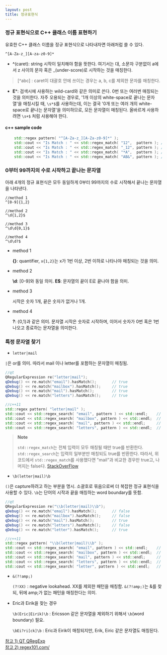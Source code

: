 ```yaml
---
layout: post
title: 정규표현식
---
```




### 정규 표현식으로 C++ 클래스 이름 표현하기

유효한 C++ 클래스 이름을 정규 표현식으로 나타내자면 아래처럼 쓸 수 있다.
  
    ^[A-Za-z_][A-za-z0-9]*

 - **^**(caret): string 시작이 일치해야 함을 뜻한다. 여기서는 대, 소문자 구분없이 a에서 z 사이의 문자 혹은 _(under-score)로 시작하는 것을 매칭한다.
 >[^abc] :  caret이 대괄호 안에 쓰이는 경우는 a, b, c를 제외한 문자를 매칭한다.

- **E***: 검색시에 사용하는 wild-card와 같은 의미로 쓴다. 0번 또는 여러번 매칭되는 것을 의미한다. 자주 오용되는 경우로, '1개 이상의 white-space로 끝나는 문자열'을 매칭시킬 때, `\s*$`를 사용하는데, 이는 결국 '0개 또는 여러 개의 white-space로 끝나는 문자열'을 의미하므로, 모든 문자열이 매칭된다. 올바르게 사용하려면 `\s+$` 처럼 사용해야 한다.



#### c++ sample code
```c++
    std::regex pattern( "^[A-Za-z_][A-Za-z0-9]*" );
    std::cout << "Is Match : " << std::regex_match( "12",  pattern ); //Is Match : 0
    std::cout << "Is Match : " << std::regex_match( "_12", pattern ); //Is Match : 1
    std::cout << "Is Match : " << std::regex_match( "*A",  pattern ); //Is Match : 0
    std::cout << "Is Match : " << std::regex_match( "AB&", pattern ); //Is Match : 0
```

### 0부터 99까지의 수로 시작하고 끝나는 문자열

아래 4개의 정규 표현식은 모두 동일하게 0부터 99까지의 수로 시작해서 끝나는 문자열을 나타낸다.
 
    //method 1
    ^[0-9]{1,2}
    
    //method 2
    ^\d{1,2}$

	//method 3
	^\d\d{0,1}$
    
    //method 4
    ^\d\d?$


- method 1

    **{}**: quantifier, `x{1,2}`는 x가 1번 이상, 2번 이하로 나타나야 매칭되는 것을 의미.

- method 2

    **\d**: [0-9]와 동일 의미.
    **E$**: 문자열의 끝이 E로 끝나야 함을 의미.

- method 3

    시작은 숫자 1개, 끝은 숫자가 없거나 1개.

- method 4
    
    **?**: {0,1}과 같은 의미. 
    문자열 시작은 숫자로 시작하며, 이어서 숫자가 0번 혹은 1번 나오고 종료하는 문자열을 의미한다. 

### 특정 문자열 찾기

 - `letter|mail`

`|`은 or를 의미. 따라서 mail 이나 letter를 포함하는 문자열이 매칭됨.

```c++
//qt
QRegularExpression re("letter|mail");
qDebug() << re.match("email").hasMatch();       // true
qDebug() << re.match("mailbox").hasMatch();     // true
qDebug() << re.match("mail").hasMatch();        // true
qDebug() << re.match("letters").hasMatch();     // true

//c++11
std::regex pattern( "letter|mail" );
std::cout << std::regex_search( "email", pattern ) << std::endl;    // 1
std::cout << std::regex_search( "mailbox", pattern ) << std::endl;  // 1
std::cout << std::regex_search( "mail", pattern ) << std::endl;     // 1
std::cout << std::regex_search( "letters", pattern ) << std::endl;  // 1
```
> **Note**
>
>`std::regex_match`는 전체 입력이 모두 매칭될 때만 true를 반환한다. 
>`std::regex_search`는 입력의 일부분만 매칭되도 true를 반환한다.
>따라서, 위 코드에서 `std::regex_match`를 사용했다면 "mail"과 비교한 경우만 true고, 나머지는 false다.  [StackOverFlow](http://stackoverflow.com/questions/26696250/difference-between-stdregex-match-stdregex-search)


- `\b(letter|mail)\b`

`()`은 capture하려고 하는 부분을 명시.  소괄호로 묶음으로써 더 복잡한 정규 표현식을 사용할 수 있다.
`\b`는 단어의 시작과 끝을 매칭하는 word boundary를 뜻함.
```c++
//qt
QRegularExpression re("\\b(letter|mail)\\b");
qDebug() << re.match("email").hasMatch();       // false
qDebug() << re.match("mailbox").hasMatch();     // false
qDebug() << re.match("mail").hasMatch();        // true
qDebug() << re.match("letters").hasMatch();     // false
qDebug() << re.match("letter").hasMatch();      // true

//c++11
std::regex pattern( "\\b(letter|mail)\\b" );
std::cout << std::regex_search( "email", pattern ) << std::endl;    // 0
std::cout << std::regex_search( "mailbox", pattern ) << std::endl;  // 0
std::cout << std::regex_search( "mail", pattern ) << std::endl;     // 1
std::cout << std::regex_search( "letters", pattern ) << std::endl;  // 0
std::cout << std::regex_search( "letter", pattern ) << std::endl;   // 1
```

- `&(?!amp;)`

    `(?!XX)` :  negative lookahead. XX를 제외한 패턴을 매칭함. `&(?!amp;)`는 &를 찾되, 뒤에 amp;가 없는 패턴을 매칭한다는 의미. 

- Eric과 Eirik을 찾는 경우

    `\b(Eric|Eirik)\b` : Ericsson 같은 문자열을 제외하기 위해서 `\b`(word boundary) 필요.

    `\bEi?ri[ck]\b` : Eric과 Eirik이 매칭되지만, Erik, Eiric 같은 문자열도 매칭된다.



[참고 1) QT QRegExp](http://doc.qt.io/qt-4.8/qregexp.html)  
[참고 2) regex101.com/](https://regex101.com/)
